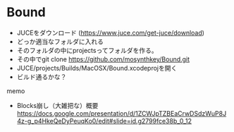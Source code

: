 # Bound

- JUCEをダウンロード (https://www.juce.com/get-juce/download)
- どっか適当なフォルダに入れる
- そのフォルダの中にprojectsってフォルダを作る。
- その中でgit clone https://github.com/mosynthkey/Bound.git
- JUCE/projects/Builds/MacOSX/Bound.xcodeprojを開く
- ビルド通るかな？


memo
- Blocks崩し（大雑把な）概要
https://docs.google.com/presentation/d/1ZCWJpTZBEaCrwDSdzWuP8J4z-g_p4HkeQeDyPeuqKo0/edit#slide=id.g2799fce38b_0_12
